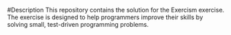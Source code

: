 #Description
This repository contains the solution for the Exercism exercise.
The exercise is designed to help programmers improve their skills by solving small, test-driven programming problems.
